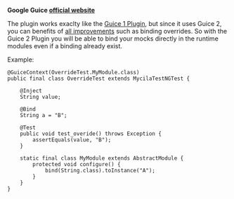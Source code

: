 **Google Guice [official website](http://code.google.com/p/google-guice/)**

The plugin works exaclty like the [Guice 1 Plugin](PluginGuice1.md), but since it uses Guice 2, you can benefits of [all improvements](http://code.google.com/p/google-guice/wiki/Changes20) such as binding overrides. So with the Guice 2 Plugin you will be able to bind your mocks directly in the runtime modules even if a binding already exist.

Example:

```
@GuiceContext(OverrideTest.MyModule.class)
public final class OverrideTest extends MycilaTestNGTest {

    @Inject
    String value;

    @Bind
    String a = "B";

    @Test
    public void test_overide() throws Exception {
        assertEquals(value, "B");
    }

    static final class MyModule extends AbstractModule {
        protected void configure() {
            bind(String.class).toInstance("A");
        }
    }
}
```